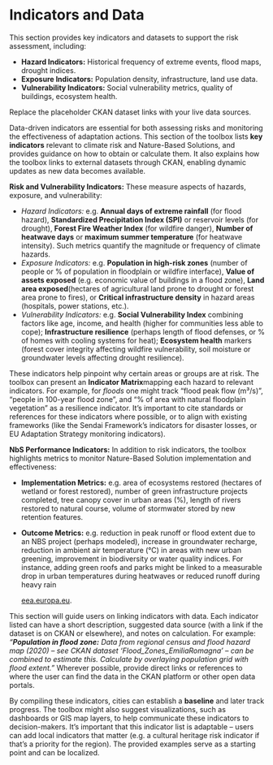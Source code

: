 # Indicators and Data

This section provides key indicators and datasets to support the risk assessment, including:

* **Hazard Indicators:** Historical frequency of extreme events, flood maps, drought indices.
* **Exposure Indicators:** Population density, infrastructure, land use data.
* **Vulnerability Indicators:** Social vulnerability metrics, quality of buildings, ecosystem health.

Replace the placeholder CKAN dataset links with your live data sources.



Data-driven indicators are essential for both assessing risks and monitoring the effectiveness of adaptation actions. This section of the toolbox lists **key indicators** relevant to climate risk and Nature-Based Solutions, and provides guidance on how to obtain or calculate them. It also explains how the toolbox links to external datasets through CKAN, enabling dynamic updates as new data becomes available.

**Risk and Vulnerability Indicators:** These measure aspects of hazards, exposure, and vulnerability:

* _Hazard Indicators:_ e.g. **Annual days of extreme rainfall** (for flood hazard), **Standardized Precipitation Index (SPI)** or reservoir levels (for drought), **Forest Fire Weather Index** (for wildfire danger), **Number of heatwave days** or **maximum summer temperature** (for heatwave intensity). Such metrics quantify the magnitude or frequency of climate hazards.
* _Exposure Indicators:_ e.g. **Population in high-risk zones** (number of people or % of population in floodplain or wildfire interface), **Value of assets exposed** (e.g. economic value of buildings in a flood zone), **Land area exposed**(hectares of agricultural land prone to drought or forest area prone to fires), or **Critical infrastructure density** in hazard areas (hospitals, power stations, etc.).
* _Vulnerability Indicators:_ e.g. **Social Vulnerability Index** combining factors like age, income, and health (higher for communities less able to cope); **Infrastructure resilience** (perhaps length of flood defenses, or % of homes with cooling systems for heat); **Ecosystem health** markers (forest cover integrity affecting wildfire vulnerability, soil moisture or groundwater levels affecting drought resilience).

These indicators help pinpoint why certain areas or groups are at risk. The toolbox can present an **Indicator Matrix**mapping each hazard to relevant indicators. For example, for _floods_ one might track “flood peak flow (m³/s)”, “people in 100-year flood zone”, and “% of area with natural floodplain vegetation” as a resilience indicator. It’s important to cite standards or references for these indicators where possible, or to align with existing frameworks (like the Sendai Framework’s indicators for disaster losses, or EU Adaptation Strategy monitoring indicators).

**NbS Performance Indicators:** In addition to risk indicators, the toolbox highlights metrics to monitor Nature-Based Solution implementation and effectiveness:

* **Implementation Metrics:** e.g. area of ecosystems restored (hectares of wetland or forest restored), number of green infrastructure projects completed, tree canopy cover in urban areas (%), length of rivers restored to natural course, volume of stormwater stored by new retention features.
*   **Outcome Metrics:** e.g. reduction in peak runoff or flood extent due to an NBS project (perhaps modeled), increase in groundwater recharge, reduction in ambient air temperature (°C) in areas with new urban greening, improvement in biodiversity or water quality indices. For instance, adding green roofs and parks might be linked to a measurable drop in urban temperatures during heatwaves or reduced runoff during heavy rain​

    [eea.europa.eu](https://www.eea.europa.eu/en/topics/in-depth/climate-change-impacts-risks-and-adaptation).

This section will guide users on linking indicators with data. Each indicator listed can have a short description, suggested data source (with a link if the dataset is on CKAN or elsewhere), and notes on calculation. For example: _“**Population in flood zone:** Data from regional census and flood hazard map (2020) – see CKAN dataset ‘Flood\_Zones\_EmiliaRomagna’ – can be combined to estimate this. Calculate by overlaying population grid with flood extent.”_ Wherever possible, provide direct links or references to where the user can find the data in the CKAN platform or other open data portals.

By compiling these indicators, cities can establish a **baseline** and later track progress. The toolbox might also suggest visualizations, such as dashboards or GIS map layers, to help communicate these indicators to decision-makers. It’s important that this indicator list is adaptable – users can add local indicators that matter (e.g. a cultural heritage risk indicator if that’s a priority for the region). The provided examples serve as a starting point and can be localized.
